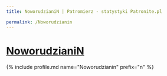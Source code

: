 ```yaml
---
title: NoworudzianiN | Patromierz - statystyki Patronite.pl

permalink: /Noworudzianin
---
```


# [NoworudzianiN](https://patronite.pl/Noworudzianin)

{% include profile.md name="Noworudzianin" prefix="n" %}
